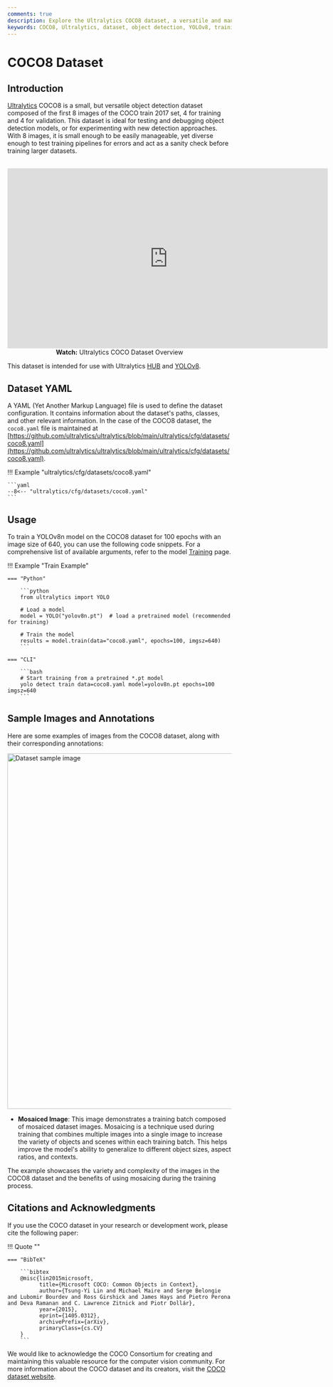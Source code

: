 ```yaml
---
comments: true
description: Explore the Ultralytics COCO8 dataset, a versatile and manageable set of 8 images perfect for testing object detection models and training pipelines.
keywords: COCO8, Ultralytics, dataset, object detection, YOLOv8, training, validation, machine learning, computer vision
---
```


# COCO8 Dataset

## Introduction

[Ultralytics](https://ultralytics.com) COCO8 is a small, but versatile object detection dataset composed of the first 8 images of the COCO train 2017 set, 4 for training and 4 for validation. This dataset is ideal for testing and debugging object detection models, or for experimenting with new detection approaches. With 8 images, it is small enough to be easily manageable, yet diverse enough to test training pipelines for errors and act as a sanity check before training larger datasets.

<p align="center">
  <br>
  <iframe loading="lazy" width="720" height="405" src="https://www.youtube.com/embed/uDrn9QZJ2lk"
    title="YouTube video player" frameborder="0"
    allow="accelerometer; autoplay; clipboard-write; encrypted-media; gyroscope; picture-in-picture; web-share"
    allowfullscreen>
  </iframe>
  <br>
  <strong>Watch:</strong> Ultralytics COCO Dataset Overview
</p>

This dataset is intended for use with Ultralytics [HUB](https://hub.ultralytics.com) and [YOLOv8](https://github.com/ultralytics/ultralytics).

## Dataset YAML

A YAML (Yet Another Markup Language) file is used to define the dataset configuration. It contains information about the dataset's paths, classes, and other relevant information. In the case of the COCO8 dataset, the `coco8.yaml` file is maintained at [https://github.com/ultralytics/ultralytics/blob/main/ultralytics/cfg/datasets/coco8.yaml](https://github.com/ultralytics/ultralytics/blob/main/ultralytics/cfg/datasets/coco8.yaml).

!!! Example "ultralytics/cfg/datasets/coco8.yaml"

    ```yaml
    --8<-- "ultralytics/cfg/datasets/coco8.yaml"
    ```

## Usage

To train a YOLOv8n model on the COCO8 dataset for 100 epochs with an image size of 640, you can use the following code snippets. For a comprehensive list of available arguments, refer to the model [Training](../../modes/train.md) page.

!!! Example "Train Example"

    === "Python"

        ```python
        from ultralytics import YOLO

        # Load a model
        model = YOLO("yolov8n.pt")  # load a pretrained model (recommended for training)

        # Train the model
        results = model.train(data="coco8.yaml", epochs=100, imgsz=640)
        ```

    === "CLI"

        ```bash
        # Start training from a pretrained *.pt model
        yolo detect train data=coco8.yaml model=yolov8n.pt epochs=100 imgsz=640
        ```

## Sample Images and Annotations

Here are some examples of images from the COCO8 dataset, along with their corresponding annotations:

<img src="https://user-images.githubusercontent.com/26833433/236818348-e6260a3d-0454-436b-83a9-de366ba07235.jpg" alt="Dataset sample image" width="800">

- **Mosaiced Image**: This image demonstrates a training batch composed of mosaiced dataset images. Mosaicing is a technique used during training that combines multiple images into a single image to increase the variety of objects and scenes within each training batch. This helps improve the model's ability to generalize to different object sizes, aspect ratios, and contexts.

The example showcases the variety and complexity of the images in the COCO8 dataset and the benefits of using mosaicing during the training process.

## Citations and Acknowledgments

If you use the COCO dataset in your research or development work, please cite the following paper:

!!! Quote ""

    === "BibTeX"

        ```bibtex
        @misc{lin2015microsoft,
              title={Microsoft COCO: Common Objects in Context},
              author={Tsung-Yi Lin and Michael Maire and Serge Belongie and Lubomir Bourdev and Ross Girshick and James Hays and Pietro Perona and Deva Ramanan and C. Lawrence Zitnick and Piotr Dollár},
              year={2015},
              eprint={1405.0312},
              archivePrefix={arXiv},
              primaryClass={cs.CV}
        }
        ```

We would like to acknowledge the COCO Consortium for creating and maintaining this valuable resource for the computer vision community. For more information about the COCO dataset and its creators, visit the [COCO dataset website](https://cocodataset.org/#home).
